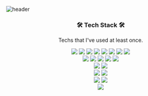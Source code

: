 ![header](https://capsule-render.vercel.app/api?type=Soft&color=auto&height=200&section=header&text=JuhoLee&animation=blink&FontColor=#000000&fontSize=90)

<h3 align="center"> 🛠 Tech Stack 🛠 </h3>

<p align="center"> Techs that I've used at least once. </p>
<p align="center">
 
 <img src="https://img.shields.io/badge/C-A8B9CC?style=flat-square&logo=C&logoColor=white">
 <img src="https://img.shields.io/badge/C++-3766AB?style=flat-square&logo=C%2B%2B&logoColor=white">
 <img src="https://img.shields.io/badge/Java-007396?style=flat-square&logo=Java&logoColor=white">  
 <img src="https://img.shields.io/badge/HTML5-E34F26?style=flat-square&logo=HTML5&logoColor=white">
 <img src="https://img.shields.io/badge/CSS3-1572B6?style=flat-square&logo=CSS3&logoColor=white">
 <img src="https://img.shields.io/badge/JavaScript-F7DF1E?style=flat-square&logo=JavaScript&logoColor=white">
 <img src="https://img.shields.io/badge/TypeScript-3178C6?style=flat-square&logo=TypeScript&logoColor=white">
 <img src="https://img.shields.io/badge/Solidity-363636?style=flat-square&logo=Solidity&logoColor=white">
 <br />
 <img src="https://img.shields.io/badge/Express-000000?style=flat-square&logo=Express&logoColor=white">
 <img src="https://img.shields.io/badge/Spring-6DB33F?style=flat-square&logo=Spring&logoColor=white">
 <img src="https://img.shields.io/badge/SpringBoot-6DB33F?style=flat-square&logo=Spring&logoColor=white">
 <img src="https://img.shields.io/badge/React-61DAFB?style=flat-square&logo=React&logoColor=white">
 <img src="https://img.shields.io/badge/Next.js-000000?style=flat-square&logo=Next.js&logoColor=white">
 <br />
 <img src="https://img.shields.io/badge/Material%20UI-0081CB?style=flat-square&logo=Material%20UI&logoColor=white">
 <img src="https://img.shields.io/badge/Ant%20Design-0170FE?style=flat-square&logo=Ant%20Design&logoColor=white">
 <br />
 <img src="https://img.shields.io/badge/MySQL-4479A1?style=flat-square&logo=MySQL&logoColor=white">
 <img src="https://img.shields.io/badge/MongoDB-47A248?style=flat-square&logo=MongoDB&logoColor=white">
 <br />
 <img src="https://img.shields.io/badge/Node.js-339933?style=flat-square&logo=Node.js&logoColor=white">
 <img src="https://img.shields.io/badge/Deno-000000?style=flat-square&logo=Deno&logoColor=white">
 <br />
 <img src="https://img.shields.io/badge/Amazon%20AWS-232F3E?style=flat-square&logo=Amazon%20AWS&logoColor=white">
 
</p>
